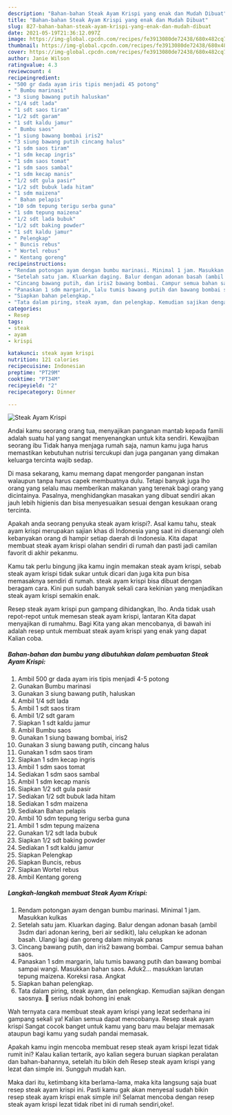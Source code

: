 ```yaml
---
description: "Bahan-bahan Steak Ayam Krispi yang enak dan Mudah Dibuat"
title: "Bahan-bahan Steak Ayam Krispi yang enak dan Mudah Dibuat"
slug: 827-bahan-bahan-steak-ayam-krispi-yang-enak-dan-mudah-dibuat
date: 2021-05-19T21:36:12.097Z
image: https://img-global.cpcdn.com/recipes/fe3913080de72438/680x482cq70/steak-ayam-krispi-foto-resep-utama.jpg
thumbnail: https://img-global.cpcdn.com/recipes/fe3913080de72438/680x482cq70/steak-ayam-krispi-foto-resep-utama.jpg
cover: https://img-global.cpcdn.com/recipes/fe3913080de72438/680x482cq70/steak-ayam-krispi-foto-resep-utama.jpg
author: Janie Wilson
ratingvalue: 4.3
reviewcount: 4
recipeingredient:
- "500 gr dada ayam iris tipis menjadi 45 potong"
- " Bumbu marinasi"
- "3 siung bawang putih haluskan"
- "1/4 sdt lada"
- "1 sdt saos tiram"
- "1/2 sdt garam"
- "1 sdt kaldu jamur"
- " Bumbu saos"
- "1 siung bawang bombai iris2"
- "3 siung bawang putih cincang halus"
- "1 sdm saos tiram"
- "1 sdm kecap ingris"
- "1 sdm saos tomat"
- "1 sdm saos sambal"
- "1 sdm kecap manis"
- "1/2 sdt gula pasir"
- "1/2 sdt bubuk lada hitam"
- "1 sdm maizena"
- " Bahan pelapis"
- "10 sdm tepung terigu serba guna"
- "1 sdm tepung maizena"
- "1/2 sdt lada bubuk"
- "1/2 sdt baking powder"
- "1 sdt kaldu jamur"
- " Pelengkap"
- " Buncis rebus"
- " Wortel rebus"
- " Kentang goreng"
recipeinstructions:
- "Rendam potongan ayam dengan bumbu marinasi. Minimal 1 jam. Masukkan kulkas"
- "Setelah satu jam. Kluarkan daging. Balur dengan adonan basah (ambil 3sdm dari adonan kering, beri air sedikit), lalu celupkan ke adonan basah. Ulangi lagi dan goreng dalam minyak panas"
- "Cincang bawang putih, dan iris2 bawang bombai. Campur semua bahan saos."
- "Panaskan 1 sdm margarin, lalu tumis bawang putih dan bawang bombai sampai wangi. Masukkan bahan saos. Aduk2... masukkan larutan tepung maizena. Koreksi rasa. Angkat"
- "Siapkan bahan pelengkap."
- "Tata dalam piring, steak ayam, dan pelengkap. Kemudian sajikan dengan saosnya. 🥰 serius ndak bohong ini enak"
categories:
- Resep
tags:
- steak
- ayam
- krispi

katakunci: steak ayam krispi 
nutrition: 121 calories
recipecuisine: Indonesian
preptime: "PT29M"
cooktime: "PT34M"
recipeyield: "2"
recipecategory: Dinner

---
```



![Steak Ayam Krispi](https://img-global.cpcdn.com/recipes/fe3913080de72438/680x482cq70/steak-ayam-krispi-foto-resep-utama.jpg)

Andai kamu seorang orang tua, menyajikan panganan mantab kepada famili adalah suatu hal yang sangat menyenangkan untuk kita sendiri. Kewajiban seorang ibu Tidak hanya menjaga rumah saja, namun kamu juga harus memastikan kebutuhan nutrisi tercukupi dan juga panganan yang dimakan keluarga tercinta wajib sedap.

Di masa  sekarang, kamu memang dapat mengorder panganan instan walaupun tanpa harus capek membuatnya dulu. Tetapi banyak juga lho orang yang selalu mau memberikan makanan yang terenak bagi orang yang dicintainya. Pasalnya, menghidangkan masakan yang dibuat sendiri akan jauh lebih higienis dan bisa menyesuaikan sesuai dengan kesukaan orang tercinta. 



Apakah anda seorang penyuka steak ayam krispi?. Asal kamu tahu, steak ayam krispi merupakan sajian khas di Indonesia yang saat ini disenangi oleh kebanyakan orang di hampir setiap daerah di Indonesia. Kita dapat membuat steak ayam krispi olahan sendiri di rumah dan pasti jadi camilan favorit di akhir pekanmu.

Kamu tak perlu bingung jika kamu ingin memakan steak ayam krispi, sebab steak ayam krispi tidak sukar untuk dicari dan juga kita pun bisa memasaknya sendiri di rumah. steak ayam krispi bisa dibuat dengan beragam cara. Kini pun sudah banyak sekali cara kekinian yang menjadikan steak ayam krispi semakin enak.

Resep steak ayam krispi pun gampang dihidangkan, lho. Anda tidak usah repot-repot untuk memesan steak ayam krispi, lantaran Kita dapat menyajikan di rumahmu. Bagi Kita yang akan mencobanya, di bawah ini adalah resep untuk membuat steak ayam krispi yang enak yang dapat Kalian coba.

<!--inarticleads1-->

##### Bahan-bahan dan bumbu yang dibutuhkan dalam pembuatan Steak Ayam Krispi:

1. Ambil 500 gr dada ayam iris tipis menjadi 4-5 potong
1. Gunakan  Bumbu marinasi
1. Gunakan 3 siung bawang putih, haluskan
1. Ambil 1/4 sdt lada
1. Ambil 1 sdt saos tiram
1. Ambil 1/2 sdt garam
1. Siapkan 1 sdt kaldu jamur
1. Ambil  Bumbu saos
1. Gunakan 1 siung bawang bombai, iris2
1. Gunakan 3 siung bawang putih, cincang halus
1. Gunakan 1 sdm saos tiram
1. Siapkan 1 sdm kecap ingris
1. Ambil 1 sdm saos tomat
1. Sediakan 1 sdm saos sambal
1. Ambil 1 sdm kecap manis
1. Siapkan 1/2 sdt gula pasir
1. Sediakan 1/2 sdt bubuk lada hitam
1. Sediakan 1 sdm maizena
1. Sediakan  Bahan pelapis
1. Ambil 10 sdm tepung terigu serba guna
1. Ambil 1 sdm tepung maizena
1. Gunakan 1/2 sdt lada bubuk
1. Siapkan 1/2 sdt baking powder
1. Sediakan 1 sdt kaldu jamur
1. Siapkan  Pelengkap
1. Siapkan  Buncis, rebus
1. Siapkan  Wortel rebus
1. Ambil  Kentang goreng




<!--inarticleads2-->

##### Langkah-langkah membuat Steak Ayam Krispi:

1. Rendam potongan ayam dengan bumbu marinasi. Minimal 1 jam. Masukkan kulkas
1. Setelah satu jam. Kluarkan daging. Balur dengan adonan basah (ambil 3sdm dari adonan kering, beri air sedikit), lalu celupkan ke adonan basah. Ulangi lagi dan goreng dalam minyak panas
1. Cincang bawang putih, dan iris2 bawang bombai. Campur semua bahan saos.
1. Panaskan 1 sdm margarin, lalu tumis bawang putih dan bawang bombai sampai wangi. Masukkan bahan saos. Aduk2... masukkan larutan tepung maizena. Koreksi rasa. Angkat
1. Siapkan bahan pelengkap.
1. Tata dalam piring, steak ayam, dan pelengkap. Kemudian sajikan dengan saosnya. 🥰 serius ndak bohong ini enak




Wah ternyata cara membuat steak ayam krispi yang lezat sederhana ini gampang sekali ya! Kalian semua dapat mencobanya. Resep steak ayam krispi Sangat cocok banget untuk kamu yang baru mau belajar memasak ataupun bagi kamu yang sudah pandai memasak.

Apakah kamu ingin mencoba membuat resep steak ayam krispi lezat tidak rumit ini? Kalau kalian tertarik, ayo kalian segera buruan siapkan peralatan dan bahan-bahannya, setelah itu bikin deh Resep steak ayam krispi yang lezat dan simple ini. Sungguh mudah kan. 

Maka dari itu, ketimbang kita berlama-lama, maka kita langsung saja buat resep steak ayam krispi ini. Pasti kamu gak akan menyesal sudah bikin resep steak ayam krispi enak simple ini! Selamat mencoba dengan resep steak ayam krispi lezat tidak ribet ini di rumah sendiri,oke!.

